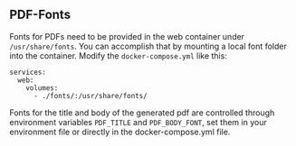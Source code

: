 ## PDF-Fonts

Fonts for PDFs need to be provided in the web container under `/usr/share/fonts`. You can accomplish that by mounting a local font folder into the container. Modify the `docker-compose.yml` like this:

```
services:
  web:
    volumes:
      - ./fonts/:/usr/share/fonts/
```

Fonts for the title and body of the generated pdf are controlled through environment variables `PDF_TITLE` and `PDF_BODY_FONT`, set them in your environment file or directly in the docker-compose.yml file.
